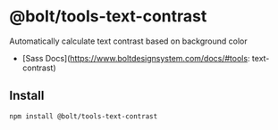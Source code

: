 # @bolt/tools-text-contrast

Automatically calculate text contrast based on background color

- [Sass Docs](https://www.boltdesignsystem.com/docs/#tools: text-contrast)

## Install

```bash
npm install @bolt/tools-text-contrast
```
